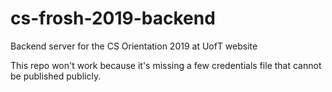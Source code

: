 # cs-frosh-2019-backend
Backend server for the CS Orientation 2019 at UofT website

This repo won't work because it's missing a few credentials file that cannot be published publicly.
